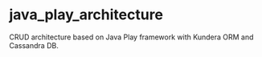 # java_play_architecture

CRUD architecture based on Java Play framework with Kundera ORM and Cassandra DB.

